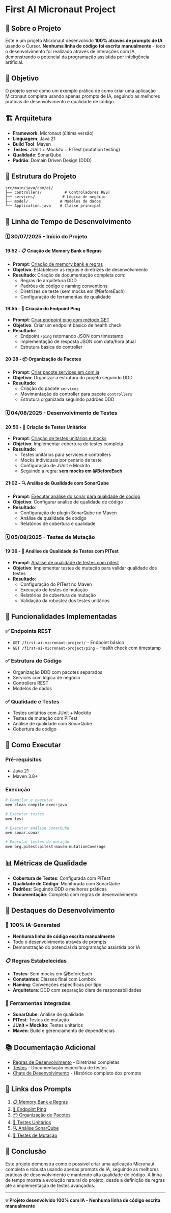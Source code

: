 # First AI Micronaut Project

## 🚀 Sobre o Projeto

Este é um projeto Micronaut desenvolvido **100% através de prompts de IA** usando o Cursor. **Nenhuma linha de código foi escrita manualmente** - todo o desenvolvimento foi realizado através de interações com IA, demonstrando o potencial da programação assistida por inteligência artificial.

## 🎯 Objetivo

O projeto serve como um exemplo prático de como criar uma aplicação Micronaut completa usando apenas prompts de IA, seguindo as melhores práticas de desenvolvimento e qualidade de código.

## 🏗️ Arquitetura

- **Framework**: Micronaut (última versão)
- **Linguagem**: Java 21
- **Build Tool**: Maven
- **Testes**: JUnit + Mockito + PITest (mutation testing)
- **Qualidade**: SonarQube
- **Padrão**: Domain Driven Design (DDD)

## 📁 Estrutura do Projeto

```
src/main/java/com/ai/
├── controllers/          # Controladores REST
├── services/            # Lógica de negócio
├── model/              # Modelos de dados
└── Application.java    # Classe principal
```

## 📅 Linha de Tempo de Desenvolvimento

### 🗓️ 30/07/2025 - Início do Projeto

#### 19:52 - 📋 Criação de Memory Bank e Regras
- **Prompt**: [Criação de memory bank e regras](./docs/chats/cursor_cria_o_de_memory_bank_e_regras.md)
- **Objetivo**: Estabelecer as regras e diretrizes de desenvolvimento
- **Resultado**: Criação de documentação completa com:
  - Regras de arquitetura DDD
  - Padrões de código e naming conventions
  - Diretrizes de teste (sem mocks em @BeforeEach)
  - Configuração de ferramentas de qualidade

#### 19:55 - 🔗 Criação do Endpoint Ping
- **Prompt**: [Criar endpoint ping com método GET](./docs/chats/cursor_criar_endpoint_ping_com_m_todo_g.md)
- **Objetivo**: Criar um endpoint básico de health check
- **Resultado**: 
  - Endpoint `/ping` retornando JSON com timestamp
  - Implementação de resposta JSON com data/hora atual
  - Estrutura básica do controller

#### 20:28 - 📦 Organização de Pacotes
- **Prompt**: [Criar pacote services em com.ia](./docs/chats/cursor_criar_pacote_services_em_com_ia.md)
- **Objetivo**: Organizar a estrutura do projeto seguindo DDD
- **Resultado**:
  - Criação do pacote `services`
  - Movimentação do controller para pacote `controllers`
  - Estrutura organizada seguindo padrões DDD

### 🗓️ 04/08/2025 - Desenvolvimento de Testes

#### 20:50 - 🧪 Criação de Testes Unitários
- **Prompt**: [Criação de testes unitários e mocks](./docs/chats/cursor_cria_o_de_testes_unit_rios_e_moc.md)
- **Objetivo**: Implementar cobertura de testes completa
- **Resultado**:
  - Testes unitários para services e controllers
  - Mocks individuais por cenário de teste
  - Configuração de JUnit e Mockito
  - Seguindo a regra: **sem mocks em @BeforeEach**

#### 21:02 - 🔍 Análise de Qualidade com SonarQube
- **Prompt**: [Executar análise do sonar para qualidade de código](./docs/chats/cursor_executar_an_lise_do_sonar_para_q.md)
- **Objetivo**: Configurar análise de qualidade de código
- **Resultado**:
  - Configuração do plugin SonarQube no Maven
  - Análise de qualidade de código
  - Relatórios de cobertura e qualidade

### 🗓️ 05/08/2025 - Testes de Mutação

#### 19:36 - 🧬 Análise de Qualidade de Testes com PITest
- **Prompt**: [Análise de qualidade de testes com pitest](./docs/chats/cursor_an_lise_de_qualidade_de_testes_c.md)
- **Objetivo**: Implementar testes de mutação para validar qualidade dos testes
- **Resultado**:
  - Configuração do PITest no Maven
  - Execução de testes de mutação
  - Relatórios de cobertura de mutação
  - Validação da robustez dos testes unitários

## 🔧 Funcionalidades Implementadas

### ✅ Endpoints REST
- `GET /first-ai-micronaut-project/` - Endpoint básico
- `GET /first-ai-micronaut-project/ping` - Health check com timestamp

### ✅ Estrutura de Código
- Organização DDD com pacotes separados
- Services com lógica de negócio
- Controllers REST
- Modelos de dados

### ✅ Qualidade e Testes
- Testes unitários com JUnit + Mockito
- Testes de mutação com PITest
- Análise de qualidade com SonarQube
- Cobertura de código

## 🚀 Como Executar

### Pré-requisitos
- Java 21
- Maven 3.8+

### Execução
```bash
# Compilar e executar
mvn clean compile exec:java

# Executar testes
mvn test

# Executar análise SonarQube
mvn sonar:sonar

# Executar testes de mutação
mvn org.pitest:pitest-maven:mutationCoverage
```

## 📊 Métricas de Qualidade

- **Cobertura de Testes**: Configurada com PITest
- **Qualidade de Código**: Monitorada com SonarQube
- **Padrões**: Seguindo DDD e melhores práticas
- **Documentação**: Completa com regras de desenvolvimento

## 🎯 Destaques do Desenvolvimento

### 🤖 100% IA-Generated
- **Nenhuma linha de código escrita manualmente**
- Todo o desenvolvimento através de prompts
- Demonstração do potencial da programação assistida por IA

### 📋 Regras Estabelecidas
- **Testes**: Sem mocks em @BeforeEach
- **Constantes**: Classes final com Lombok
- **Naming**: Convenções específicas por tipo
- **Arquitetura**: DDD com separação clara de responsabilidades

### 🔧 Ferramentas Integradas
- **SonarQube**: Análise de qualidade
- **PITest**: Testes de mutação
- **JUnit + Mockito**: Testes unitários
- **Maven**: Build e gerenciamento de dependências

## 📚 Documentação Adicional

- [Regras de Desenvolvimento](./docs/development-rules/) - Diretrizes completas
- [Testes](./TESTES.md) - Documentação específica de testes
- [Chats de Desenvolvimento](./docs/chats/) - Histórico completo dos prompts

## 🔗 Links dos Prompts

1. [📋 Memory Bank e Regras](./docs/chats/cursor_cria_o_de_memory_bank_e_regras.md)
2. [🔗 Endpoint Ping](./docs/chats/cursor_criar_endpoint_ping_com_m_todo_g.md)
3. [📦 Organização de Pacotes](./docs/chats/cursor_criar_pacote_services_em_com_ia.md)
4. [🧪 Testes Unitários](./docs/chats/cursor_cria_o_de_testes_unit_rios_e_moc.md)
5. [🔍 Análise SonarQube](./docs/chats/cursor_executar_an_lise_do_sonar_para_q.md)
6. [🧬 Testes de Mutação](./docs/chats/cursor_an_lise_de_qualidade_de_testes_c.md)

## 🎉 Conclusão

Este projeto demonstra como é possível criar uma aplicação Micronaut completa e robusta usando apenas prompts de IA, seguindo as melhores práticas de desenvolvimento e mantendo alta qualidade de código. A linha de tempo mostra a evolução natural do projeto, desde a definição de regras até a implementação de testes avançados.

---

**💡 Projeto desenvolvido 100% com IA - Nenhuma linha de código escrita manualmente** 